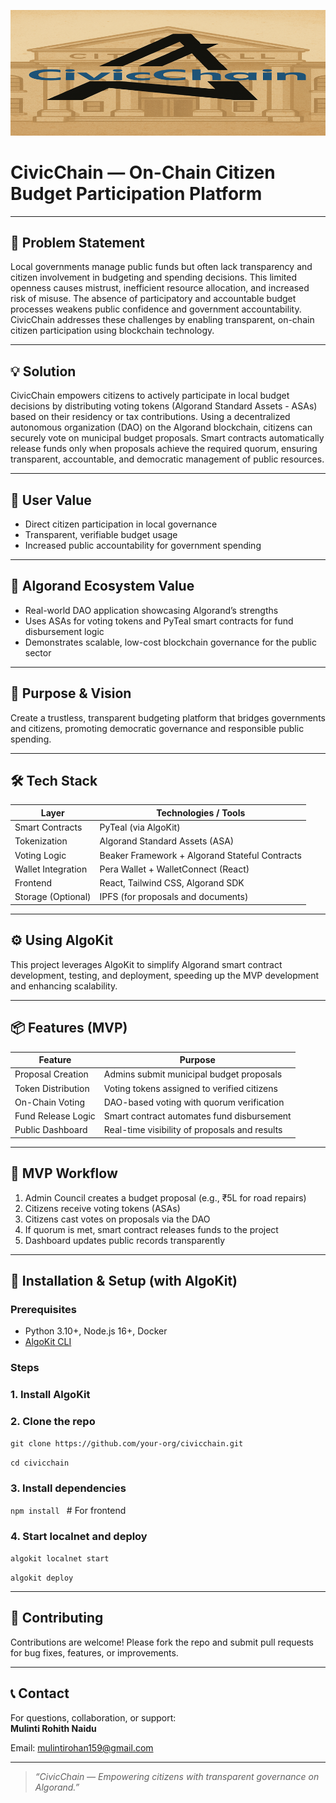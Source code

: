 <p align="center">
  <img src="Algocc_logo.png" alt="CivicChain Logo" width="600" />
</p>

# CivicChain — On-Chain Citizen Budget Participation Platform

---

## 🎯 Problem Statement
Local governments manage public funds but often lack transparency and citizen involvement in budgeting and spending decisions. This limited openness causes mistrust, inefficient resource allocation, and increased risk of misuse. The absence of participatory and accountable budget processes weakens public confidence and government accountability. CivicChain addresses these challenges by enabling transparent, on-chain citizen participation using blockchain technology.


---

## 💡 Solution

CivicChain empowers citizens to actively participate in local budget decisions by distributing voting tokens (Algorand Standard Assets - ASAs) based on their residency or tax contributions. Using a decentralized autonomous organization (DAO) on the Algorand blockchain, citizens can securely vote on municipal budget proposals. Smart contracts automatically release funds only when proposals achieve the required quorum, ensuring transparent, accountable, and democratic management of public resources.

---

## 🤝 User Value
- Direct citizen participation in local governance
- Transparent, verifiable budget usage
- Increased public accountability for government spending

---

## 🔗 Algorand Ecosystem Value
- Real-world DAO application showcasing Algorand’s strengths
- Uses ASAs for voting tokens and PyTeal smart contracts for fund disbursement logic
- Demonstrates scalable, low-cost blockchain governance for the public sector

---

## 🚀 Purpose & Vision
Create a trustless, transparent budgeting platform that bridges governments and citizens, promoting democratic governance and responsible public spending.

---

## 🛠️ Tech Stack
| Layer            | Technologies / Tools                         |
|------------------|---------------------------------------------|
| Smart Contracts   | PyTeal (via AlgoKit)                         |
| Tokenization     | Algorand Standard Assets (ASA)               |
| Voting Logic     | Beaker Framework + Algorand Stateful Contracts|
| Wallet Integration| Pera Wallet + WalletConnect (React)          |
| Frontend         | React, Tailwind CSS, Algorand SDK             |
| Storage (Optional)| IPFS (for proposals and documents)           |

---

## ⚙️ Using AlgoKit
This project leverages AlgoKit to simplify Algorand smart contract development, testing, and deployment, speeding up the MVP development and enhancing scalability.

---

## 📦 Features (MVP)
| Feature              | Purpose                                    |
|----------------------|--------------------------------------------|
| Proposal Creation    | Admins submit municipal budget proposals  |
| Token Distribution  | Voting tokens assigned to verified citizens|
| On-Chain Voting     | DAO-based voting with quorum verification  |
| Fund Release Logic  | Smart contract automates fund disbursement |
| Public Dashboard    | Real-time visibility of proposals and results |

---

## 🧭 MVP Workflow
1. Admin Council creates a budget proposal (e.g., ₹5L for road repairs)
2. Citizens receive voting tokens (ASAs)
3. Citizens cast votes on proposals via the DAO
4. If quorum is met, smart contract releases funds to the project
5. Dashboard updates public records transparently

---

## 🚀 Installation & Setup (with AlgoKit)

### Prerequisites
- Python 3.10+, Node.js 16+, Docker
- [AlgoKit CLI](https://github.com/algorandfoundation/algokit-cli)

### Steps

###  1. Install AlgoKit

###  2. Clone the repo
`git clone https://github.com/your-org/civicchain.git`

`cd civicchain`

###  3. Install dependencies
`npm install `                         # For frontend 

###  4. Start localnet and deploy
`algokit localnet start`

`algokit deploy`

---

## 🤝 Contributing
Contributions are welcome! Please fork the repo and submit pull requests for bug fixes, features, or improvements.

---


## 📞 Contact
For questions, collaboration, or support:  
**Mulinti Rohith Naidu**

Email: mulintirohan159@gmail.com 


---

> _“CivicChain — Empowering citizens with transparent governance on Algorand.”_

